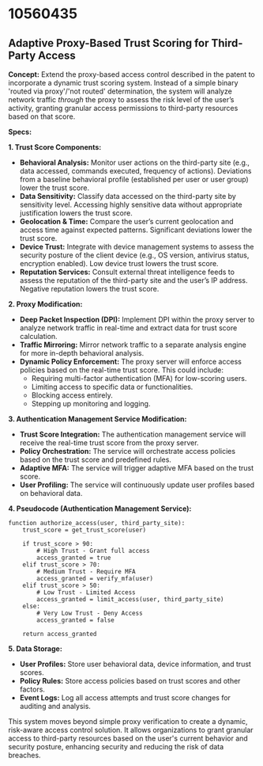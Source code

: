 # 10560435

## Adaptive Proxy-Based Trust Scoring for Third-Party Access

**Concept:** Extend the proxy-based access control described in the patent to incorporate a dynamic trust scoring system. Instead of a simple binary 'routed via proxy'/'not routed' determination, the system will analyze network traffic *through* the proxy to assess the risk level of the user’s activity, granting granular access permissions to third-party resources based on that score.

**Specs:**

**1. Trust Score Components:**

*   **Behavioral Analysis:** Monitor user actions on the third-party site (e.g., data accessed, commands executed, frequency of actions). Deviations from a baseline behavioral profile (established per user or user group) lower the trust score.
*   **Data Sensitivity:** Classify data accessed on the third-party site by sensitivity level. Accessing highly sensitive data without appropriate justification lowers the trust score.
*   **Geolocation & Time:** Compare the user’s current geolocation and access time against expected patterns. Significant deviations lower the trust score.
*   **Device Trust:** Integrate with device management systems to assess the security posture of the client device (e.g., OS version, antivirus status, encryption enabled). Low device trust lowers the trust score.
*   **Reputation Services:** Consult external threat intelligence feeds to assess the reputation of the third-party site and the user’s IP address. Negative reputation lowers the trust score.

**2. Proxy Modification:**

*   **Deep Packet Inspection (DPI):** Implement DPI within the proxy server to analyze network traffic in real-time and extract data for trust score calculation.
*   **Traffic Mirroring:** Mirror network traffic to a separate analysis engine for more in-depth behavioral analysis.
*   **Dynamic Policy Enforcement:** The proxy server will enforce access policies based on the real-time trust score. This could include:
    *   Requiring multi-factor authentication (MFA) for low-scoring users.
    *   Limiting access to specific data or functionalities.
    *   Blocking access entirely.
    *   Stepping up monitoring and logging.

**3. Authentication Management Service Modification:**

*   **Trust Score Integration:** The authentication management service will receive the real-time trust score from the proxy server.
*   **Policy Orchestration:** The service will orchestrate access policies based on the trust score and predefined rules.
*   **Adaptive MFA:** The service will trigger adaptive MFA based on the trust score.
*   **User Profiling:** The service will continuously update user profiles based on behavioral data.

**4. Pseudocode (Authentication Management Service):**

```
function authorize_access(user, third_party_site):
    trust_score = get_trust_score(user)

    if trust_score > 90:
        # High Trust - Grant full access
        access_granted = true
    elif trust_score > 70:
        # Medium Trust - Require MFA
        access_granted = verify_mfa(user)
    elif trust_score > 50:
        # Low Trust - Limited Access
        access_granted = limit_access(user, third_party_site)
    else:
        # Very Low Trust - Deny Access
        access_granted = false

    return access_granted
```

**5. Data Storage:**

*   **User Profiles:** Store user behavioral data, device information, and trust scores.
*   **Policy Rules:** Store access policies based on trust scores and other factors.
*   **Event Logs:** Log all access attempts and trust score changes for auditing and analysis.

This system moves beyond simple proxy verification to create a dynamic, risk-aware access control solution. It allows organizations to grant granular access to third-party resources based on the user's current behavior and security posture, enhancing security and reducing the risk of data breaches.